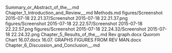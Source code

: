 Summary_or_Abstract_of_the__.md
Chapter_1_Introduction_and_Review__.md
Methods.md
figures/Screenshot 2015-07-18 22.21.37/Screenshot 2015-07-18 22.21.37.png
figures/Screenshot 2015-07-18 22.22.57/Screenshot 2015-07-18 22.22.57.png
figures/Screenshot 2015-07-18 22.24.32/Screenshot 2015-07-18 22.24.32.png
Chapter_5_Results_of_the__.md
Rev graph.docx
Quorom Chart 16.07.docx
16.07. GRAPHS FIGURES FROM REV MAN.docx
Chapter_6_Discussion_and_Conclusion__.md
  